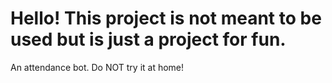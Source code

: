 # Hello! This project is __not__ meant to be used but is just a project for fun. 
An attendance bot. Do NOT try it at home!

